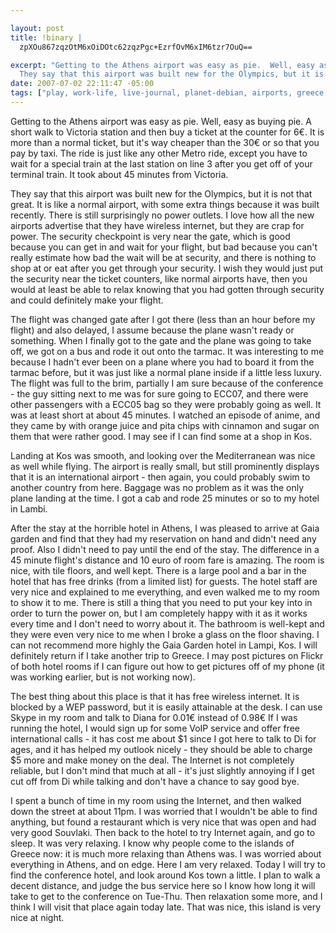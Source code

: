 ```yaml
--- 

layout: post
title: !binary |
  zpXOu867zqzOtM6xOiDOtc62zqzPgc+EzrfOvM6xIM6tzr7OuQ==

excerpt: "Getting to the Athens airport was easy as pie.  Well, easy as buying pie.  A short walk to Victoria station and then buy a ticket at the counter for 6\xE2\x82\xAC. It is more than a normal ticket, but it's way cheaper than the 30\xE2\x82\xAC or so that you pay by taxi.  The ride is just like any other Metro ride, except you have to wait for a special train at the last station on line 3 after you get off of your terminal train.  It took about 45 minutes from Victoria.\n\n\
  They say that this airport was built new for the Olympics, but it is not that great."
date: 2007-07-02 22:11:47 -05:00
tags: ["play, work-life, live-journal, planet-debian, airports, greece, \xCE\xB5\xCE\xBB\xCE\xBB\xCE\xAC\xCF\x82, hotels, flights, \xCE\xBA\xCF\x8E\xCF\x83"]
---
```

Getting to the Athens airport was easy as pie.  Well, easy as buying pie.  A short walk to Victoria station and then buy a ticket at the counter for 6€. It is more than a normal ticket, but it's way cheaper than the 30€ or so that you pay by taxi.  The ride is just like any other Metro ride, except you have to wait for a special train at the last station on line 3 after you get off of your terminal train.  It took about 45 minutes from Victoria.

They say that this airport was built new for the Olympics, but it is not that great.  It is like a normal airport, with some extra things because it was built recently.  There is still surprisingly no power outlets.  I love how all the new airports advertise that they have wireless internet, but they are crap for power.  The security checkpoint is very near the gate, which is good because you can get in and wait for your flight, but bad because you can't really estimate how bad the wait will be at security, and there is nothing to shop at or eat after you get through your security.  I wish they would just put the security near the ticket counters, like normal airports have, then you would at least be able to relax knowing that you had gotten through security and could definitely make your flight.

The flight was changed gate after I got there (less than an hour before my flight) and also delayed, I assume because the plane wasn't ready or something.  When I finally got to the gate and the plane was going to take off, we got on a bus and rode it out onto the tarmac.  It was interesting to me because I hadn't ever been on a plane where you had to board it from the tarmac before, but it was just like a normal plane inside if a little less luxury.  The flight was full to the brim, partially I am sure because of the conference - the guy sitting next to me was for sure going to ECC07, and there were other passengers with a ECC05 bag so they were probably going as well.  It was at least short at about 45 minutes.  I watched an episode of anime, and they came by with orange juice and pita chips with cinnamon and sugar on them that were rather good.  I may see if I can find some at a shop in Kos.

Landing at Kos was smooth, and looking over the Mediterranean was nice as well while flying.  The airport is really small, but still prominently displays that it is an international airport - then again, you could probably swim to another country from here.  Baggage was no problem as it was the only plane landing at the time.  I got a cab and rode 25 minutes or so to my hotel in Lambi.

After the stay at the horrible hotel in Athens, I was pleased to arrive at Gaia garden and find that they had my reservation on hand and didn't need any proof.  Also I didn't need to pay until the end of the stay.  The difference in a 45 minute flight's distance and 10 euro of room fare is amazing.  The room is nice, with tile floors, and well kept.  There is a large pool and a bar in the hotel that has free drinks (from a limited list) for guests.  The hotel staff are very nice and explained to me everything, and even walked me to my room to show it to me.   There is still a thing that you need to put your key into in order to turn the power on, but I am completely happy with it as it works every time and I don't need to worry about it.  The bathroom is well-kept and they were even very nice to me when I broke a glass on the floor shaving.  I can not recommend more highly the Gaia Garden hotel in Lampi, Kos.  I will definitely return if I take another trip to Greece.  I may post pictures on Flickr of both hotel rooms if I can figure out how to get pictures off of my phone (it was working earlier, but is not working now).

The best thing about this place is that it has free wireless internet.  It is blocked by a WEP password, but it is easily attainable at the desk.  I can use Skype in my room and talk to Diana for 0.01€ instead of 0.98€  If I was running the hotel, I would sign up for some VoIP service and offer free international calls - it has cost me about $1 since I got here to talk to Di for ages, and it has helped my outlook nicely - they should be able to charge $5 more and make money on the deal.  The Internet is not completely reliable, but I don't mind that much at all - it's just slightly annoying if I get cut off from Di while talking and don't have a chance to say good bye.

I spent a bunch of time in my room using the Internet, and then walked down the street at about 11pm.  I was worried that I wouldn't be able to find anything, but found a restaurant which is very nice that was open and had very good Souvlaki.  Then back to the hotel to try Internet again, and go to sleep.  It was very relaxing.  I know why people come to the islands of Greece now: it is much more relaxing than Athens was.  I was worried about everything in Athens, and on edge.  Here I am very relaxed.  Today I will try to find the conference hotel, and look around Kos town a little.  I plan to walk a decent distance, and judge the bus service here so I know how long it will take to get to the conference on Tue-Thu.  Then relaxation some more, and I think I will visit that place again today late.  That was nice, this island is very nice at night.
